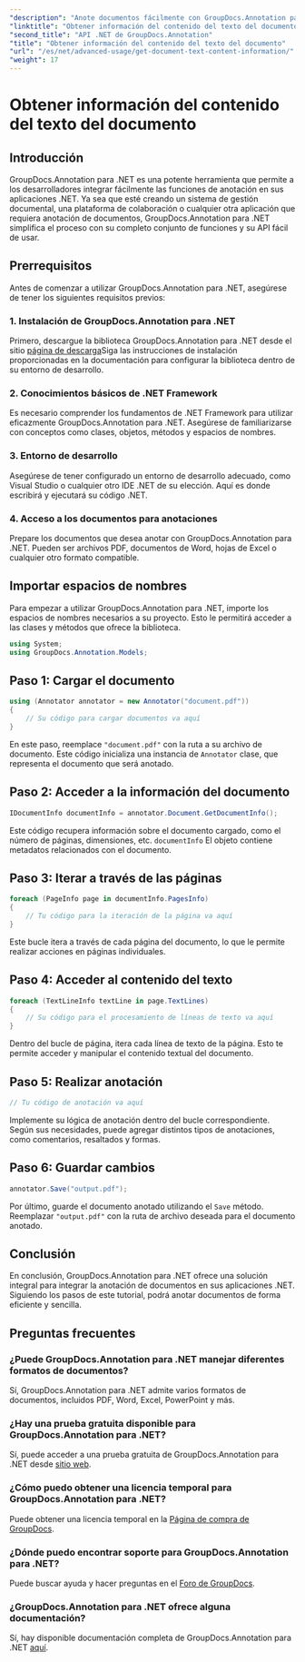 ```yaml
---
"description": "Anote documentos fácilmente con GroupDocs.Annotation para .NET. Integre fácilmente las funciones de anotación en sus aplicaciones .NET."
"linktitle": "Obtener información del contenido del texto del documento"
"second_title": "API .NET de GroupDocs.Annotation"
"title": "Obtener información del contenido del texto del documento"
"url": "/es/net/advanced-usage/get-document-text-content-information/"
"weight": 17
---
```


# Obtener información del contenido del texto del documento

## Introducción
GroupDocs.Annotation para .NET es una potente herramienta que permite a los desarrolladores integrar fácilmente las funciones de anotación en sus aplicaciones .NET. Ya sea que esté creando un sistema de gestión documental, una plataforma de colaboración o cualquier otra aplicación que requiera anotación de documentos, GroupDocs.Annotation para .NET simplifica el proceso con su completo conjunto de funciones y su API fácil de usar.
## Prerrequisitos
Antes de comenzar a utilizar GroupDocs.Annotation para .NET, asegúrese de tener los siguientes requisitos previos:
### 1. Instalación de GroupDocs.Annotation para .NET
Primero, descargue la biblioteca GroupDocs.Annotation para .NET desde el sitio [página de descarga](https://releases.groupdocs.com/annotation/net/)Siga las instrucciones de instalación proporcionadas en la documentación para configurar la biblioteca dentro de su entorno de desarrollo.
### 2. Conocimientos básicos de .NET Framework
Es necesario comprender los fundamentos de .NET Framework para utilizar eficazmente GroupDocs.Annotation para .NET. Asegúrese de familiarizarse con conceptos como clases, objetos, métodos y espacios de nombres.
### 3. Entorno de desarrollo
Asegúrese de tener configurado un entorno de desarrollo adecuado, como Visual Studio o cualquier otro IDE .NET de su elección. Aquí es donde escribirá y ejecutará su código .NET.
### 4. Acceso a los documentos para anotaciones
Prepare los documentos que desea anotar con GroupDocs.Annotation para .NET. Pueden ser archivos PDF, documentos de Word, hojas de Excel o cualquier otro formato compatible.

## Importar espacios de nombres
Para empezar a utilizar GroupDocs.Annotation para .NET, importe los espacios de nombres necesarios a su proyecto. Esto le permitirá acceder a las clases y métodos que ofrece la biblioteca.
```csharp
using System;
using GroupDocs.Annotation.Models;
```
## Paso 1: Cargar el documento
```csharp
using (Annotator annotator = new Annotator("document.pdf"))
{
    // Su código para cargar documentos va aquí
}
```
En este paso, reemplace `"document.pdf"` con la ruta a su archivo de documento. Este código inicializa una instancia de `Annotator` clase, que representa el documento que será anotado.
## Paso 2: Acceder a la información del documento
```csharp
IDocumentInfo documentInfo = annotator.Document.GetDocumentInfo();
```
Este código recupera información sobre el documento cargado, como el número de páginas, dimensiones, etc. `documentInfo` El objeto contiene metadatos relacionados con el documento.
## Paso 3: Iterar a través de las páginas
```csharp
foreach (PageInfo page in documentInfo.PagesInfo)
{
    // Tu código para la iteración de la página va aquí
}
```
Este bucle itera a través de cada página del documento, lo que le permite realizar acciones en páginas individuales.
## Paso 4: Acceder al contenido del texto
```csharp
foreach (TextLineInfo textLine in page.TextLines)
{
    // Su código para el procesamiento de líneas de texto va aquí
}
```
Dentro del bucle de página, itera cada línea de texto de la página. Esto te permite acceder y manipular el contenido textual del documento.
## Paso 5: Realizar anotación
```csharp
// Tu código de anotación va aquí
```
Implemente su lógica de anotación dentro del bucle correspondiente. Según sus necesidades, puede agregar distintos tipos de anotaciones, como comentarios, resaltados y formas.
## Paso 6: Guardar cambios
```csharp
annotator.Save("output.pdf");
```
Por último, guarde el documento anotado utilizando el `Save` método. Reemplazar `"output.pdf"` con la ruta de archivo deseada para el documento anotado.

## Conclusión
En conclusión, GroupDocs.Annotation para .NET ofrece una solución integral para integrar la anotación de documentos en sus aplicaciones .NET. Siguiendo los pasos de este tutorial, podrá anotar documentos de forma eficiente y sencilla.
## Preguntas frecuentes
### ¿Puede GroupDocs.Annotation para .NET manejar diferentes formatos de documentos?
Sí, GroupDocs.Annotation para .NET admite varios formatos de documentos, incluidos PDF, Word, Excel, PowerPoint y más.
### ¿Hay una prueba gratuita disponible para GroupDocs.Annotation para .NET?
Sí, puede acceder a una prueba gratuita de GroupDocs.Annotation para .NET desde [sitio web](https://releases.groupdocs.com/).
### ¿Cómo puedo obtener una licencia temporal para GroupDocs.Annotation para .NET?
Puede obtener una licencia temporal en la [Página de compra de GroupDocs](https://purchase.groupdocs.com/temporary-license/).
### ¿Dónde puedo encontrar soporte para GroupDocs.Annotation para .NET?
Puede buscar ayuda y hacer preguntas en el [Foro de GroupDocs](https://forum.groupdocs.com/c/annotation/10).
### ¿GroupDocs.Annotation para .NET ofrece alguna documentación?
Sí, hay disponible documentación completa de GroupDocs.Annotation para .NET [aquí](https://tutorials.groupdocs.com/annotation/net/).